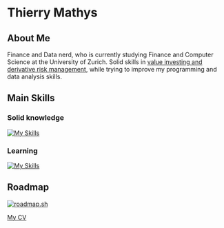 # Thierry Mathys
## About Me
Finance and Data nerd, who is currently studying Finance and Computer Science at the University of Zurich. Solid skills in [value investing and derivative risk management](https://linkedin.com/in/thierry-mathys-969a0728b), while trying to improve my programming and data analysis skills.
## Main Skills
### Solid knowledge
[![My Skills](https://skillicons.dev/icons?i=py,c)](https://skillicons.dev)
### Learning
[![My Skills](https://skillicons.dev/icons?i=r,github,postgres)](https://skillicons.dev)
## Roadmap

[![roadmap.sh](https://roadmap.sh/card/tall/6851b30b8a05232d3eb9c3ef?variant=dark)](https://roadmap.sh)

[My CV](https://drive.google.com/file/d/1ClUPnwPqZDGyMm-4wOtIoPYpkJ_dETND/view?usp=drive_link)
